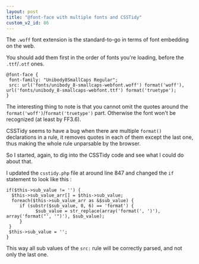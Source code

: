 ```yaml
---
layout: post
title: "@font-face with multiple fonts and CSSTidy"
custom_v2_id: 86
---
```


<p>The <code>.woff</code> font extension is the standard-to-go in terms of font embedding on the web.</p>
<p>You should add them first in the order of fonts you're loading, before the <code>.ttf</code>/<code>.otf</code> ones.</p>
<pre lang="css"><code lang="css">@font-face {<br />	font-family: "Unibody8SmallCaps Regular";<br />	src: url('fonts/unibody_8-smallcaps-webfont.woff') format('woff'), url('fonts/unibody_8-smallcaps-webfont.ttf') format('truetype');<br />}</code></pre> <p>The interesting thing to note is that you cannot omit the quotes around the <code>format('woff')</code>/<code>format('truetype')</code> part. Otherwise the font won't be recognized (at least by FF3.6).</p>
<p>CSSTidy seems to have a bug when there are multiple <code>format() </code>declarations in a rule, it removes quotes in each of them except the last one, thus making the whole rule unparsable by the browser.</p>
<p>So I started, again, to dig into the CSSTidy code and see what I could do about that.</p>
<p>I updated the <code>csstidy.php</code> file at around line 847 and changed the <code>if</code> statement to look like this :</p>
<pre lang="php"><code lang="php">if($this-&gt;sub_value != '') {<br />	$this-&gt;sub_value_arr[] = $this-&gt;sub_value;<br />	foreach($this-&gt;sub_value_arr as &amp;$sub_value) {<br />		if (substr($sub_value, 0, 6) == 'format') {<br />			$sub_value = str_replace(array('format(', ')'), array('format("', '")'), $sub_value);<br />		}<br />	}<br />	$this-&gt;sub_value = '';<br />}</code></pre> <p>This way all sub values of the <code>src:</code> rule will be correctly parsed, and not only the last one.</p>